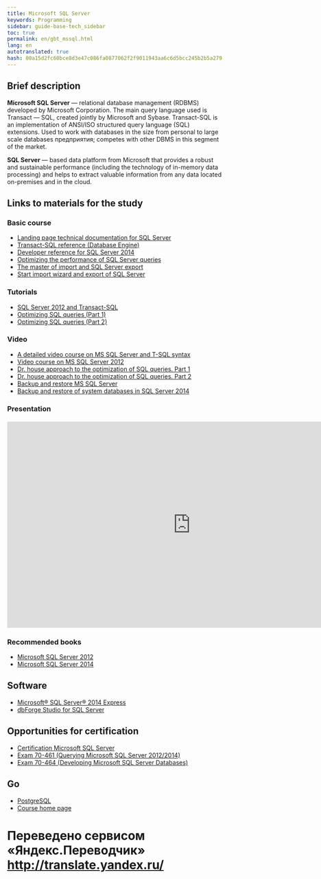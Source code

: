 ```yaml
--- 
title: Microsoft SQL Server 
keywords: Programming 
sidebar: guide-base-tech_sidebar 
toc: true 
permalink: en/gbt_mssql.html 
lang: en 
autotranslated: true 
hash: 00a15d2fc60bce8d3e47c086fa0877062f2f9011943aa6c6d5bcc245b2b5a279 
--- 
```


## Brief description 

**Microsoft SQL Server** — relational database management (RDBMS) developed by Microsoft Corporation. The main query language used is Transact — SQL, created jointly by Microsoft and Sybase. Transact-SQL is an implementation of ANSI/ISO structured query language (SQL) extensions. Used to work with databases in the size from personal to large scale databases предприятия; competes with other DBMS in this segment of the market. 

**SQL Server** — based data platform from Microsoft that provides a robust and sustainable performance (including the technology of in-memory data processing) and helps to extract valuable information from any data located on-premises and in the cloud. 

## Links to materials for the study 

### Basic course 

* [Landing page technical documentation for SQL Server](https://msdn.microsoft.com/ru-ru/library/mt590198(v=sql.1).aspx) 
* [Transact-SQL reference (Database Engine)](https://msdn.microsoft.com/ru-ru/library/bb510741.aspx) 
* [Developer reference for SQL Server 2014](https://msdn.microsoft.com/ru-ru/library/dd206988(v=sql.120).aspx) 
* [Optimizing the performance of SQL Server queries](https://technet.microsoft.com/ru-ru/library/2007.11.sqlquery.aspx) 
* [The master of import and SQL Server export](https://msdn.microsoft.com/ru-ru/library/ms141209(v=sql.120).aspx) 
* [Start import wizard and export of SQL Server](https://msdn.microsoft.com/ru-ru/library/ms140052(v=sql.120).aspx) 

### Tutorials 

* [SQL Server 2012 and Transact-SQL](https://professorweb.ru/my/sql-server/2012/level1/) 
* [Optimizing SQL queries (Part 1)](http://ts-soft.ru/blog/sql-optimization-1) 
* [Optimizing SQL queries (Part 2)](http://ts-soft.ru/blog/sql-optimization-2) 

### Video 

* [A detailed video course on MS SQL Server and T-SQL syntax](https://www.youtube.com/playlist?list=PLWCoo5SF-qANaHABEiNOJ-yBcmYqOEve1) 
* [Video course on MS SQL Server 2012](https://www.youtube.com/watch?v=N_z4dsJ3sbM&list=PLshd8LOTR60Fu5locACXWHQXU0M2Q509r) 
* [Dr. house approach to the optimization of SQL queries. Part 1](https://www.lektorium.tv/lecture/14561) 
* [Dr. house approach to the optimization of SQL queries. Part 2](https://www.lektorium.tv/lecture/14562) 
* [Backup and restore MS SQL Server](https://www.youtube.com/watch?v=hflRnP-1Ik0) 
* [Backup and restore of system databases in SQL Server 2014](https://www.youtube.com/watch?v=Mm_71iKzf44) 

### Presentation 

<div class="thumb-wrap" style="margin-top: 20px; margin-bottom: 20px"> 
<iframe width="854" height="480" src="https://www.youtube.com/embed/Ds8GCdhbu5g" frameborder="0" allowfullscreen></iframe> 
</div> 

### Recommended books 

* [Microsoft SQL Server 2012](http://www.ozon.ru/context/detail/id/32125332/) 
* [Microsoft SQL Server 2014](http://www.ozon.ru/context/detail/id/31350961/) 

## Software 

* [Microsoft® SQL Server® 2014 Express](https://www.microsoft.com/ru-ru/download/details.aspx?id=42299) 
* [dbForge Studio for SQL Server](https://www.devart.com/ru/dbforge/sql/studio/) 

## Opportunities for certification 

* [Certification Microsoft SQL Server](https://www.microsoft.com/ru-ru/learning/sql-certification.aspx) 
* [Exam 70-461 (Querying Microsoft SQL Server 2012/2014)](https://www.microsoft.com/ru-ru/learning/exam-70-461.aspx) 
* [Exam 70-464 (Developing Microsoft SQL Server Databases)](https://www.microsoft.com/ru-ru/learning/exam-70-464.aspx) 

## Go 

* [PostgreSQL](gbt_postgresql.html) 
* [Course home page](gbt_landing-page.html) 



 # Переведено сервисом «Яндекс.Переводчик» http://translate.yandex.ru/